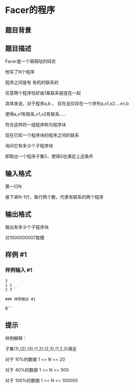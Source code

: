 # Facer的程序

## 题目背景



## 题目描述

Facer是一个萌萌哒的码农

他写了N个程序

程序之间是有 有机的联系的

任意两个程序恰好由1条联系链连在一起

具体来说，对于程序a,b ， 存在且仅存在一个序列a,x1,x2....xn,b

使得a,x1有联系,x1,x2有联系.....

符合这样的一组程序称为程序块


现在已知一个程序块的程序之间的联系

询问它有多少个子程序块

即取出一个程序子集S，使得S也满足上述条件


## 输入格式

第一行N

接下来N-1行，每行两个数，代表有联系的两个程序


## 输出格式

输出有多少个子程序块

对1000000007取模


## 样例 #1

### 样例输入 #1
```
3
1 2
2 3```

### 样例输出 #1

```
6```

## 提示

样例解释：

子集(1),(2),(3),(1,2),(2,3),(1,2,3)满足

对于 10%的数据 1 <= N <= 20

对于 40%的数据  1 <= N <= 500

对于 100%的数据 1 <= N <= 100000

